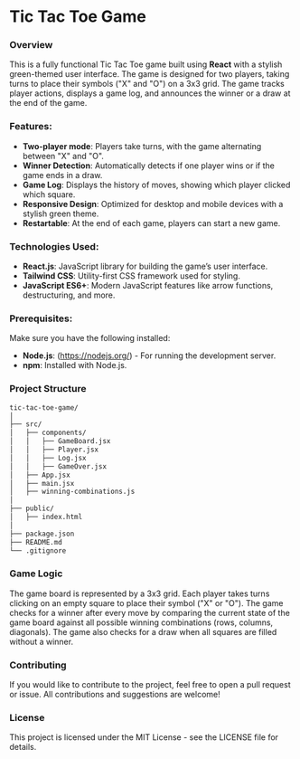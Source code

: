 # Tic Tac Toe Game

### Overview
This is a fully functional Tic Tac Toe game built using **React** with a stylish green-themed user interface. The game is designed for two players, taking turns to place their symbols ("X" and "O") on a 3x3 grid. The game tracks player actions, displays a game log, and announces the winner or a draw at the end of the game.

### Features:
- **Two-player mode**: Players take turns, with the game alternating between "X" and "O".
- **Winner Detection**: Automatically detects if one player wins or if the game ends in a draw.
- **Game Log**: Displays the history of moves, showing which player clicked which square.
- **Responsive Design**: Optimized for desktop and mobile devices with a stylish green theme.
- **Restartable**: At the end of each game, players can start a new game.
  
### Technologies Used:
- **React.js**: JavaScript library for building the game’s user interface.
- **Tailwind CSS**: Utility-first CSS framework used for styling.
- **JavaScript ES6+**: Modern JavaScript features like arrow functions, destructuring, and more.
  

### Prerequisites:
Make sure you have the following installed:
- **Node.js**: (https://nodejs.org/) - For running the development server.
- **npm**: Installed with Node.js.



### Project Structure
```bash
tic-tac-toe-game/
│
├── src/
│   ├── components/
│   │   ├── GameBoard.jsx
│   │   ├── Player.jsx
│   │   ├── Log.jsx
│   │   ├── GameOver.jsx
│   ├── App.jsx
│   ├── main.jsx
│   ├── winning-combinations.js
│
├── public/
│   ├── index.html
│
├── package.json
├── README.md
└── .gitignore
```

### Game Logic
The game board is represented by a 3x3 grid.
Each player takes turns clicking on an empty square to place their symbol ("X" or "O").
The game checks for a winner after every move by comparing the current state of the game board against all possible winning combinations (rows, columns, diagonals).
The game also checks for a draw when all squares are filled without a winner.

### Contributing
If you would like to contribute to the project, feel free to open a pull request or issue. All contributions and suggestions are welcome!

### License
This project is licensed under the MIT License - see the LICENSE file for details.
